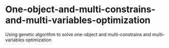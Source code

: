 # One-object-and-multi-constrains-and-multi-variables-optimization
Using genetic algorithm to solve one-object and multi-constrains and multi-variables optimization
